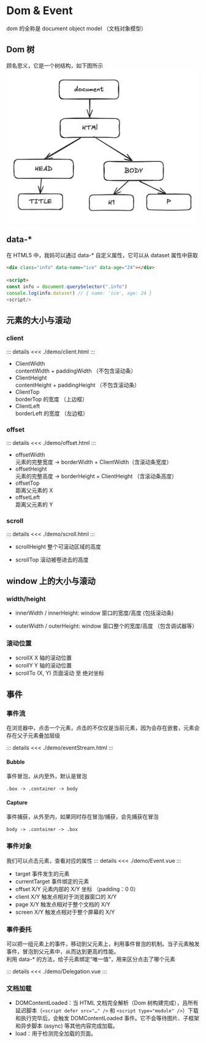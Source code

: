 # Dom & Event

<script setup>
import Event from './demo/Event.vue'
import Delegation from './demo/Delegation.vue'

</script>

dom 的全称是 document object model （文档对象模型）

## Dom 树

顾名思义，它是一个树结构，如下图所示
![alt text](../../images/dom.png)

## data-\*

在 HTML5 中，我妈可以通过 data-\* 自定义属性，它可以从 dataset 属性中获取

```html
<div class="info" data-name="ice" data-age="24"></div>

<script>
const info = document.querySelector(".info")
console.log(info.dataset) // { name: 'ice', age: 24 }
<script/>
```

## 元素的大小与滚动

### client

::: details
<<< ./demo/client.html
:::

- ClientWidth  
   contentWidth + paddingWidth （不包含滚动条）
- ClientHeight  
   contentHeight + paddingHeight （不包含滚动条）
- ClientTop  
   borderTop 的宽度 （上边框）
- ClientLeft  
   borderLeft 的宽度 （左边框）

### offset

::: details
<<< ./demo/offset.html
:::

- offsetWidth  
  元素的完整宽度 -> borderWidth + ClientWidth（含滚动条宽度）
- offsetHeight  
  元素的完整高度 -> borderHeight + ClientHeight （含滚动条高度）
- offsetTop  
  距离父元素的 X
- offsetLeft  
  距离父元素的 Y

### scroll

::: details
<<< ./demo/scroll.html
:::

- scrollHeight 整个可滚动区域的高度

- scrollTop 滚动被卷进去的高度

## window 上的大小与滚动

### width/height

- innerWidth / innerHeight: window 窗口的宽度/高度 (包括滚动条)

- outerWidth / outerHeight: window 窗口整个的宽度/高度 （包含调试器等）

### 滚动位置

- scrollX X 轴的滚动位置
- scrollY Y 轴的滚动位置
- scrollTo (X, Y) 页面滚动 至 绝对坐标

## 事件

### 事件流

在浏览器中，点击一个元素，点击的不仅仅是当前元素，因为会存在嵌套，元素会存在父子元素叠加层级

::: details
<<< ./demo/eventStream.html
:::

#### Bubble

事件冒泡，从内至外，默认是冒泡

`.box -> .container -> body`

#### Capture

事件捕获，从外至内，如果同时存在冒泡/捕获，会先捕获在冒泡

`body -> .container -> .box`

### 事件对象

我们可以点击元素，查看对应的属性
::: details
<<< ./demo/Event.vue
:::

<Event />

- target 事件发生的元素
- currentTarget 事件绑定的元素
- offset X/Y 元素内部的 X/Y 坐标 （padding：0 0）
- client X/Y 触发点相对于浏览器窗口的 X/Y
- page X/Y 触发点相对于整个文档的 X/Y
- screen X/Y 触发点相对于整个屏幕的 X/Y

### 事件委托

可以把一组元素上的事件，移动到父元素上，利用事件冒泡的机制。当子元素触发事件，冒泡到父元素中，从而达到更高的性能。  
利用 data-\* 的方法，给子元素绑定“唯一值”，用来区分点击了哪个元素

::: details
<<< ./demo/Delegation.vue
:::

<Delegation />

### 文档加载

- DOMContentLoaded：当 HTML 文档完全解析（Dom 树构建完成），且所有延迟脚本（`<script defer src="…" />` 和 `<script type="module" />`）下载和执行完毕后，会触发 DOMContentLoaded 事件。它不会等待图片、子框架和异步脚本 (async) 等其他内容完成加载。
- load：用于检测完全加载的页面。
